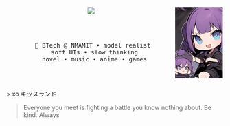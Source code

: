 <div align="center">

<img src="https://raw.githubusercontent.com/Akshara026/Akshara026/main/assets/nn.jpeg" width="22%" align="right" />

<img src="https://readme-typing-svg.demolab.com?font=Inconsolata&weight=500&size=45&duration=4000&pause=300&color=CE66B4&center=true&vCenter=true&multiline=true&repeat=false&width=1000&height=120&lines=Hello+hello;I'm+Kaise,+model+worshipper+nd+a+healer" width="70%" />


<br><br>

<pre>
  💼 BTech @ NMAMIT • model realist 
  soft UIs • slow thinking
  novel • music • anime • games
</pre>

<br><br>

</div>
> xo キッスランド

> Everyone you meet is fighting a battle you know nothing about. Be kind. Always
